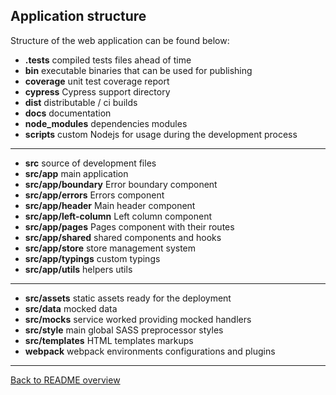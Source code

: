 
## Application structure
Structure of the web application can be found below:

* **.tests** compiled tests files ahead of time
* **bin** executable binaries that can be used for publishing
* **coverage** unit test coverage report
* **cypress** Cypress support directory
* **dist** distributable / ci builds
* **docs** documentation
* **node_modules** dependencies modules
* **scripts** custom Nodejs for usage during the development process

---

* **src** source of development files
* **src/app** main application
* **src/app/boundary** Error boundary component
* **src/app/errors** Errors component
* **src/app/header** Main header component
* **src/app/left-column** Left column component
* **src/app/pages** Pages component with their routes
* **src/app/shared** shared components and hooks
* **src/app/store** store management system
* **src/app/typings** custom typings
* **src/app/utils** helpers utils

---

* **src/assets** static assets ready for the deployment
* **src/data** mocked data
* **src/mocks** service worked providing mocked handlers
* **src/style** main global SASS preprocessor styles
* **src/templates** HTML templates markups
* **webpack** webpack environments configurations and plugins

---

[Back to README overview](../README.md)
